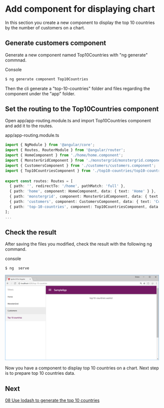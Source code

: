 # Add component for displaying chart

In this section you create a new component to display the top 10 countries by the number of customers on a chart.

## Generate customers component

Generate a new component named Top10Countries with "ng generate" commnad.

Console

```sh
$ ng generate component Top10Countries
```

Then the cli generate a "top-10-countries" folder and files regarding the component under the "app" folder.

## Set the routing to the Top10Countries component

Open app/app-routing.module.ts and import Top10Countries component and add it to the routes. 

app/app-routing.module.ts

```ts
import { NgModule } from '@angular/core';
import { Routes, RouterModule } from '@angular/router';
import { HomeComponent } from './home/home.component';
import { MonsterGridComponent } from './monstergrid/monstergrid.component';
import { CustomersComponent } from './customers/customers.component';
import { Top10CountriesComponent } from './top10-countries/top10-countries.component';

export const routes: Routes = [
  { path: '', redirectTo: '/home', pathMatch: 'full' },
  { path: 'home', component: HomeComponent, data: { text: 'Home' } },
  { path: 'monstergrid', component: MonsterGridComponent, data: { text: 'MonsterGrid' } },
  { path: 'customers', component: CustomersComponent, data: { text: 'Customers' } },
  { path: 'top-10-countries', component: Top10CountriesComponent, data: { text: 'Top 10 countries' } }
];
...
```

## Check the result

After saving the files you modified, check the result with the following ng command.

console

```sh
$ ng  serve
```

![](assets/07-01.png)

Now you have a component to display top 10 countries on a chart. Next step is to prepare top 10 countries data.


## Next

[08 Use lodash to generate the top 10 countries](08-Use-lodash-to-generate-top-10-countries.md)



